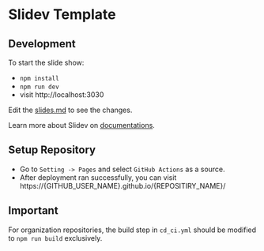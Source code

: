 # Slidev Template

## Development

To start the slide show:

- `npm install`
- `npm run dev`
- visit http://localhost:3030

Edit the [slides.md](./slides.md) to see the changes.

Learn more about Slidev on [documentations](https://sli.dev/).

## Setup Repository
- Go to `Setting -> Pages` and select `GitHub Actions` as a source. 
- After deployment ran successfully, you can visit https://{GITHUB_USER_NAME}.github.io/{REPOSITIRY_NAME}/

## Important
For organization repositories, the build step in `cd_ci.yml` should be modified to `npm run build` exclusively.
